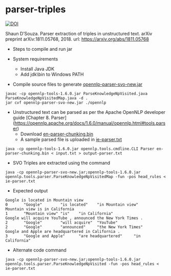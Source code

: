 # parser-triples
[![DOI](https://zenodo.org/badge/177632316.svg)](https://zenodo.org/badge/latestdoi/177632316)

Shaun D’Souza. Parser extraction of triples in unstructured text. arXiv preprint arXiv:1811.05768, 2018. url: https://arxiv.org/abs/1811.05768

* Steps to compile and run jar

* System requirements
	* Install Java JDK
	* Add jdk\bin to Windows PATH

* Compile source files to generate [opennlp-parser-svo-new.jar](/opennlp-parser-svo.jar)

```
javac -cp opennlp-tools-1.6.0.jar ParseKnowledgeNpVisited.java ParseKnowledgeNpVisitedMap.java -d .
jar cvf opennlp-parser-svo-new.jar ./opennlp
```

* Unstructured text can be parsed as per the Apache OpenNLP developer guide [Chapter 8. Parser] (https://opennlp.apache.org/docs/1.6.0/manual/opennlp.html#tools.parser)
	* Download [en-parser-chunking.bin](http://opennlp.sourceforge.net/models-1.5/en-parser-chunking.bin)
	* A sample parsed file is uploaded in [ie-parser.txt](/ie-parser.txt)
```
java -cp opennlp-tools-1.6.0.jar opennlp.tools.cmdline.CLI Parser en-parser-chunking.bin < input.txt > output-parser.txt
```

* SVO Triples are extracted using the command
 
```
java -cp opennlp-parser-svo-new.jar;opennlp-tools-1.6.0.jar opennlp.tools.parser.ParseKnowledgeNpVisitedMap -fun -pos head_rules < ie-parser.txt
```

* Expected output

```
Google is located in Mountain view
0       "Google"        "is located"    "in Mountain view"
Mountain view is in California
1       "Mountain view" "is"    "in California"
Google will acquire YouTube , announced the New York Times .
2       "Google"        "will acquire"  "YouTube"
2       "Google"        "announced"     "the New York Times"
Google and Apple are headquartered in California .
3       "Google and Apple"      "are headquartered"     "in California"
```

* Alternate code command

```
java -cp opennlp-parser-svo-new.jar;opennlp-tools-1.6.0.jar opennlp.tools.parser.ParseKnowledgeNpVisited -fun -pos head_rules < ie-parser.txt
```
